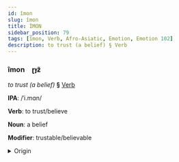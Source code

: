 ```yaml
---
id: îmon
slug: îmon
title: ÎMON
sidebar_position: 79
tags: [îmon, Verb, Afro-Asiatic, Emotion, Emotion 102]
description: to trust (a belief) § Verb
---
```


### îmon&emsp;<span kind="abugida">ɽɟƶ̃</span>

*to trust (a belief)* **§** [Verb](../../tags/Verb)

**IPA**: /ˈi.mɑn/

**Verb**: to trust/believe

**Noun**: a belief

**Modifier**: trustable/believable

<details>
    <summary>Origin</summary>
    Arabic إيمان ʾīmān /ʔiː.maːn/<br/>
    <em>Afro-Asiatic Language Family</em>
</details>